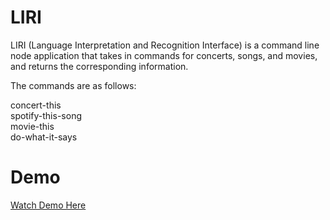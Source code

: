 # LIRI
LIRI (Language Interpretation and Recognition Interface) is a command line node application that takes in commands for concerts, songs, and movies, and returns the corresponding information.
<br />

The commands are as follows:
<br />

concert-this <br />
spotify-this-song<br />
movie-this <br />
do-what-it-says<br />
# Demo 
[Watch Demo Here](https://drive.google.com/file/d/1idhgYS6XHHiXKxaSUxiV0mqILjpk3VMM/view?usp=sharing)